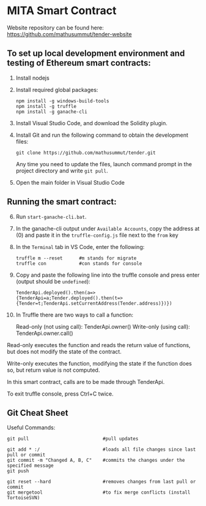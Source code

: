 # MITA Smart Contract

Website repository can be found here: https://github.com/mathusummut/tender-website

## To set up local development environment and testing of Ethereum smart contracts:

1. Install nodejs

2. Install required global packages:

       npm install -g windows-build-tools
       npm install -g truffle
       npm install -g ganache-cli

3. Install Visual Studio Code, and download the Solidity plugin.

4. Install Git and run the following command to obtain the development files:

       git clone https://github.com/mathusummut/tender.git

	Any time you need to update the files, launch command prompt in the project directory and write `git pull`.

5. Open the main folder in Visual Studio Code

## Running the smart contract:

6. Run `start-ganache-cli.bat`.

7. In the ganache-cli output under `Available Accounts`, copy the address at (0) and paste it in the `truffle-config.js` file next to the `from` key

8. In the `Terminal` tab in VS Code, enter the following:

       truffle m --reset      #m stands for migrate
       truffle con            #con stands for console

9. Copy and paste the following line into the truffle console and press enter (output should be `undefined`):

       TenderApi.deployed().then(a=>{TenderApi=a;Tender.deployed().then(t=>{Tender=t;TenderApi.setCurrentAddress(Tender.address)})})

10. In Truffle there are two ways to call a function:

       Read-only (not using call): TenderApi.owner()
       Write-only (using call):    TenderApi.owner.call()

Read-only executes the function and reads the return value of functions, but does not modify the state of the contract.

Write-only executes the function, modifying the state if the function does so, but return value is not computed.

In this smart contract, calls are to be made through TenderApi.

To exit truffle console, press Ctrl+C twice.

## Git Cheat Sheet

Useful Commands:

    git pull                           #pull updates

    git add * :/                       #loads all file changes since last pull or commit
    git commit -m "Changed A, B, C"    #commits the changes under the specified message
    git push

    git reset --hard                   #removes changes from last pull or commit
    git mergetool                      #to fix merge conflicts (install TortoiseSVN)

